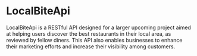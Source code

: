 # LocalBiteApi
LocalBiteApi is a RESTful API designed for a larger upcoming project aimed at helping users discover the best restaurants in their local area, as reviewed by fellow diners. This API also enables businesses to enhance their marketing efforts and increase their visibility among customers.
